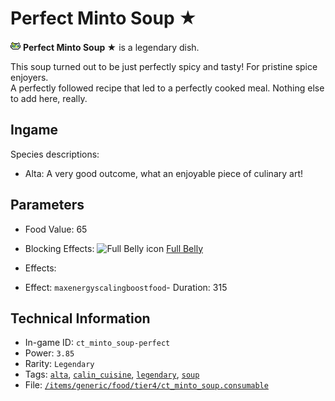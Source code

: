# Perfect Minto Soup ★

<img src="https://raw.githubusercontent.com/Ceterai/Enternia/main/items/generic/food/tier4/ct_minto_soup.png" alt="Perfect Minto Soup ★ icon" loading="lazy" height=16px width="auto" /> **Perfect Minto Soup ★** is a legendary dish.

This soup turned out to be just perfectly spicy and tasty! For pristine spice enjoyers.  
A perfectly followed recipe that led to a perfectly cooked meal. Nothing else to add here, really.

## Ingame

Species descriptions:

- Alta: A very good outcome, what an enjoyable piece of culinary art!

## Parameters

- Food Value: 65
- Blocking Effects: <img src="https://starbounder.org/mediawiki/images/6/60/Status_Well_Fed.png" alt="Full Belly icon" loading="lazy" height=16px width=16px /> [Full Belly](https://starbounder.org/Full_Belly)
- Effects: 

- Effect: `maxenergyscalingboostfood`- Duration: 315

## Technical Information

- In-game ID: `ct_minto_soup-perfect`
- Power: `3.85`
- Rarity: `Legendary`
- Tags: [`alta`](https://ceterai.github.io/MyEnternia/Wiki/Tags/Alta), [`calin_cuisine`](https://ceterai.github.io/MyEnternia/Wiki/Tags/CalinCuisine), [`legendary`](https://ceterai.github.io/MyEnternia/Wiki/Tags/Legendary), [`soup`](https://ceterai.github.io/MyEnternia/Wiki/Tags/Soup)
- File: [`/items/generic/food/tier4/ct_minto_soup.consumable`](https://github.com/Ceterai/Enternia/blob/main/items/generic/food/tier4/ct_minto_soup.consumable)

